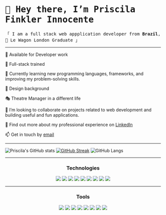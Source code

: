 <h1><samp>👋 Hey there, I’m Priscila Finkler Innocente</samp></h1>
<samp>「 I am a full stack web appplication developer from <b>Brazil</b>, 🚐 Le Wagon London Graduate 」</samp>
    

<hr>
<p>📆 Available for Developer work</p> 
<p>🧠 Full-stack trained</p>
<p>🌱 Currently learning new programming languages, frameworks, and improving my problem-solving skills.
<p>🧣 Design background</p>
<p>🎭 Theatre Manager in a different life</p>
<p>💞️ I’m looking to collaborate on projects related to web development and building useful and fun applications.</p>
<p>📄 Find out more about my professional experience on <a href="https://www.linkedin.com/in/priscilafinkler/">LinkedIn</a></p>
<p>📫 Get in touch by <a href="mailto:prifinkler@gmail.com" target="_blank">email</a></p>
<hr>

![Priscila's GitHub stats](https://github-readme-stats.vercel.app/api?username=prifinkler&theme=tokyonight&show_icons=true)
[![GitHub Streak](https://github-readme-streak-stats.herokuapp.com?user=prifinkler&theme=blueberry&date_format=M%20j%5B%2C%20Y%5D)](https://git.io/streak-stats)
![GitHub Langs](https://github-readme-stats.vercel.app/api/top-langs/?username=prifinkler&layout=compact&theme=tokyonight)

<hr>
<h3 align="center">Technologies</h3>
<div align="center">
<img src="https://img.shields.io/badge/Ruby-323d55?style=for-the-badge&logo=ruby&logoColor=white">
<img src="https://img.shields.io/badge/Ruby_on_Rails-324258?style=for-the-badge&logo=ruby-on-rails&logoColor=white">
<img src="https://img.shields.io/badge/JavaScript-2e5d6c?style=for-the-badge&logo=javascript&logoColor=white">
<img src="https://img.shields.io/badge/HTML-276e79?style=for-the-badge&logo=html5&logoColor=white">
<img src="https://img.shields.io/badge/CSS-22777f?&style=for-the-badge&logo=css3&logoColor=white">
<img src="https://img.shields.io/badge/Bootstrap-148688?style=for-the-badge&logo=bootstrap&logoColor=white">
<img src="https://img.shields.io/badge/PostgreSQL-0c8a8b?style=for-the-badge&logo=postgresql&logoColor=white">
<img src="https://img.shields.io/badge/SQLite-0c8a8b?style=for-the-badge&logo=sqlite&logoColor=white">
<img src="https://img.shields.io/badge/Heroku-009894?style=for-the-badge&logo=heroku&logoColor=white">
<hr>
<h3 align="center">Tools</h3>
<img src="https://img.shields.io/badge/Slack-2a143b?style=for-the-badge&logo=slack&logoColor=white">
<img src="https://img.shields.io/badge/GIT-3f2049?style=for-the-badge&logo=git&logoColor=white">
<img src="https://img.shields.io/badge/GitHub-40274e?style=for-the-badge&logo=github&logoColor=white">
<img src="https://img.shields.io/badge/adobe%20photoshop-413052?style=for-the-badge&logo=adobe%20photoshop&logoColor=white">  
<img src="https://img.shields.io/badge/Figma-433958?style=for-the-badge&logo=figma&logoColor=white">
<img src="https://img.shields.io/badge/Visual_Studio_Code-53496e?style=for-the-badge&logo=visual%20studio%20code&logoColor=white">
<img src="https://img.shields.io/badge/Trello-4b4668?style=for-the-badge&logo=trello&logoColor=white">
<img src="https://img.shields.io/badge/Terminal-3f425f?style=for-the-badge&logo=windows%20terminal&logoColor=white"> 
</div>
<!---
prifinkler/prifinkler is a ✨ special ✨ repository because its `README.md` (this file) appears on your GitHub profile.
You can click the Preview link to take a look at your changes.
--->
